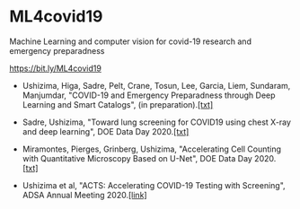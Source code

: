 ML4covid19
==========

Machine Learning and computer vision for covid-19 research and emergency preparadness

https://bit.ly/ML4covid19

-	Ushizima, Higa, Sadre, Pelt, Crane, Tosun, Lee, Garcia, Liem, Sundaram, Manjumdar, "COVID-19 and Emergency Preparadness through Deep Learning and Smart Catalogs", (in preparation).[[txt]](https://github.com/dani-lbnl/ML4covid19/blob/master/ushizima.md)

-	Sadre, Ushizima, "Toward lung screening for COVID19 using chest X-ray and deep learning", DOE Data Day 2020.[[txt]](https://github.com/dani-lbnl/ML4covid19/blob/master/sadre)

-	Miramontes, Pierges, Grinberg, Ushizima, "Accelerating Cell Counting with Quantitative Microscopy Based on U-Net", DOE Data Day 2020. [[txt]](https://github.com/dani-lbnl/ML4covid19/blob/master/miramontes)

-	Ushizima et al, "ACTS: Accelerating COVID-19 Testing with Screening", ADSA Annual Meeting 2020.[[link]](https://academicdatascience.org/adsa-meetings/annual-meeting)
